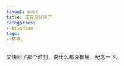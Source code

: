 ```yaml
---
layout: post
title: 还有几分钟了
categories:
- Diandian
tags:
- 精神, 
---
```

又快到了那个时刻，说什么都没有用，纪念一下。
<p></p>